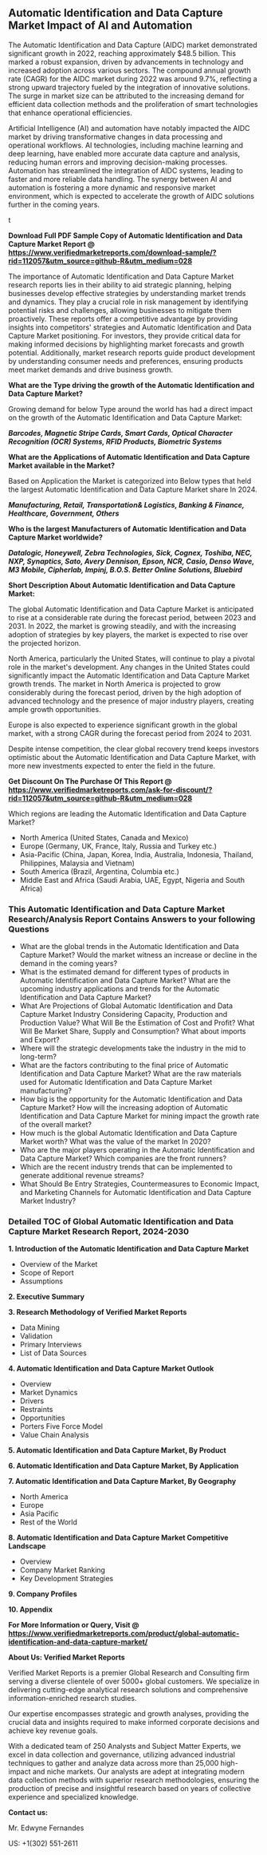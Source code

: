 <h2>Automatic Identification and Data Capture Market Impact of AI and Automation</h2><p>The Automatic Identification and Data Capture (AIDC) market demonstrated significant growth in 2022, reaching approximately $48.5 billion. This marked a robust expansion, driven by advancements in technology and increased adoption across various sectors. The compound annual growth rate (CAGR) for the AIDC market during 2022 was around 9.7%, reflecting a strong upward trajectory fueled by the integration of innovative solutions. The surge in market size can be attributed to the increasing demand for efficient data collection methods and the proliferation of smart technologies that enhance operational efficiencies.</p><p>Artificial Intelligence (AI) and automation have notably impacted the AIDC market by driving transformative changes in data processing and operational workflows. AI technologies, including machine learning and deep learning, have enabled more accurate data capture and analysis, reducing human errors and improving decision-making processes. Automation has streamlined the integration of AIDC systems, leading to faster and more reliable data handling. The synergy between AI and automation is fostering a more dynamic and responsive market environment, which is expected to accelerate the growth of AIDC solutions further in the coming years.</p>t</p><p id="" class=""><strong>Download Full PDF Sample Copy of Automatic Identification and Data Capture Market Report @ <a href="https://www.verifiedmarketreports.com/download-sample/?rid=112057&utm_source=github-R&utm_medium=028" target="_blank">https://www.verifiedmarketreports.com/download-sample/?rid=112057&utm_source=github-R&utm_medium=028</a></strong></p><p>The importance of&nbsp;Automatic Identification and Data Capture Market research reports lies in their ability to aid strategic planning, helping businesses develop effective strategies by understanding market trends and dynamics. They play a crucial role in risk management by identifying potential risks and challenges, allowing businesses to mitigate them proactively. These reports offer a competitive advantage by providing insights into competitors' strategies and Automatic Identification and Data Capture Market positioning. For investors, they provide critical data for making informed decisions by highlighting market forecasts and growth potential. Additionally, market research reports guide product development by understanding consumer needs and preferences, ensuring products meet market demands and drive business growth.</p><p><strong>What are the&nbsp;Type driving the growth of the Automatic Identification and Data Capture Market?</strong></p><p id="" class="">Growing demand for below Type around the world has had a direct impact on the growth of the Automatic Identification and Data Capture Market:</p><em><strong>Barcodes, Magnetic Stripe Cards, Smart Cards, Optical Character Recognition (OCR) Systems, RFID Products, Biometric Systems</strong></em></p><strong>What are the&nbsp;Applications&nbsp;of Automatic Identification and Data Capture Market available in the Market?</strong></p><p id="" class="">Based on Application the Market is categorized into Below types that held the largest Automatic Identification and Data Capture Market share In 2024.</p><em><strong>Manufacturing, Retail, Transportation& Logistics, Banking & Finance, Healthcare, Government, Others</strong></em></p><strong>Who is the largest Manufacturers of Automatic Identification and Data Capture Market worldwide?</strong></p><p><em><strong>Datalogic, Honeywell, Zebra Technologies, Sick, Cognex, Toshiba, NEC, NXP, Synaptics, Sato, Avery Dennison, Epson, NCR, Casio, Denso Wave, M3 Mobile, Cipherlab, Impinj, B.O.S. Better Online Solutions, Bluebird</strong></em></p><p id="" class=""><strong>Short Description About Automatic Identification and Data Capture Market:</strong></p><p>The global Automatic Identification and Data Capture Market is anticipated to rise at a considerable rate during the forecast period, between 2023 and 2031. In 2022, the market is growing steadily, and with the increasing adoption of strategies by key players, the market is expected to rise over the projected horizon.</p><p>North America, particularly the United States, will continue to play a pivotal role in the market's development. Any changes in the United States could significantly impact the Automatic Identification and Data Capture Market growth trends. The market in North America is projected to grow considerably during the forecast period, driven by the high adoption of advanced technology and the presence of major industry players, creating ample growth opportunities.</p><p>Europe is also expected to experience significant growth in the global market, with a strong CAGR during the forecast period from 2024 to 2031.</p><p>Despite intense competition, the clear global recovery trend keeps investors optimistic about the Automatic Identification and Data Capture Market, with more new investments expected to enter the field in the future.</p><p id="" class=""><strong>Get Discount On The Purchase Of This Report @ <a href="https://www.verifiedmarketreports.com/ask-for-discount/?rid=112057&utm_source=github-R&utm_medium=028" target="_blank">https://www.verifiedmarketreports.com/ask-for-discount/?rid=112057&utm_source=github-R&utm_medium=028</a></strong></p>Which regions are leading the Automatic Identification and Data Capture Market?</p><ul><li>North America (United States, Canada and Mexico)</li><li>Europe (Germany, UK, France, Italy, Russia and Turkey etc.)</li><li>Asia-Pacific (China, Japan, Korea, India, Australia, Indonesia, Thailand, Philippines, Malaysia and Vietnam)</li><li>South America (Brazil, Argentina, Columbia etc.)</li><li>Middle East and Africa (Saudi Arabia, UAE, Egypt, Nigeria and South Africa)</li></ul><h3 id="" class="">This Automatic Identification and Data Capture Market Research/Analysis Report Contains Answers to your following Questions</h3><ul><li>What are the global trends in the Automatic Identification and Data Capture Market? Would the market witness an increase or decline in the demand in the coming years?</li><li>What is the estimated demand for different types of products in Automatic Identification and Data Capture Market? What are the upcoming industry applications and trends for the Automatic Identification and Data Capture Market?</li><li>What Are Projections of Global Automatic Identification and Data Capture Market Industry Considering Capacity, Production and Production Value? What Will Be the Estimation of Cost and Profit? What Will Be Market Share, Supply and Consumption? What about imports and Export?</li><li>Where will the strategic developments take the industry in the mid to long-term?</li><li>What are the factors contributing to the final price of Automatic Identification and Data Capture Market? What are the raw materials used for Automatic Identification and Data Capture Market manufacturing?</li><li>How big is the opportunity for the Automatic Identification and Data Capture Market? How will the increasing adoption of Automatic Identification and Data Capture Market for mining impact the growth rate of the overall market?</li><li>How much is the global Automatic Identification and Data Capture Market worth? What was the value of the market In 2020?</li><li>Who are the major players operating in the Automatic Identification and Data Capture Market? Which companies are the front runners?</li><li>Which are the recent industry trends that can be implemented to generate additional revenue streams?</li><li>What Should Be Entry Strategies, Countermeasures to Economic Impact, and Marketing Channels for Automatic Identification and Data Capture Market Industry?</li></ul><h3 id="" class="">Detailed TOC of Global Automatic Identification and Data Capture Market Research Report, 2024-2030</h3><p id="" class=""><strong>1. Introduction of the Automatic Identification and Data Capture Market</strong></p><ul><li>Overview of the Market</li><li>Scope of Report</li><li>Assumptions</li></ul><p id="" class=""><strong>2. Executive Summary</strong></p><p id="" class=""><strong>3. Research Methodology of Verified Market Reports</strong></p><ul><li>Data Mining</li><li>Validation</li><li>Primary Interviews</li><li>List of Data Sources</li></ul><p id="" class=""><strong>4. Automatic Identification and Data Capture Market Outlook</strong></p><ul><li>Overview</li><li>Market Dynamics</li><li>Drivers</li><li>Restraints</li><li>Opportunities</li><li>Porters Five Force Model</li><li>Value Chain Analysis</li></ul><p id="" class=""><strong>5. Automatic Identification and Data Capture Market, By Product</strong></p><p id="" class=""><strong>6. Automatic Identification and Data Capture Market, By Application</strong></p><p id="" class=""><strong>7. Automatic Identification and Data Capture Market, By Geography</strong></p><ul><li>North America</li><li>Europe</li><li>Asia Pacific</li><li>Rest of the World</li></ul><p id="" class=""><strong>8. Automatic Identification and Data Capture Market Competitive Landscape</strong></p><ul><li>Overview</li><li>Company Market Ranking</li><li>Key Development Strategies</li></ul><p id="" class=""><strong>9. Company Profiles</strong></p><p id="" class=""><strong>10. Appendix</strong></p><p id="" class=""><strong>For More Information or Query, Visit @ <a href="https://www.verifiedmarketreports.com/product/global-automatic-identification-and-data-capture-market/" target="_blank">https://www.verifiedmarketreports.com/product/global-automatic-identification-and-data-capture-market/</a></strong></p><p id="" class=""><strong>About Us: Verified Market Reports</strong></p><p id="" class="">Verified Market Reports is a premier Global Research and Consulting firm serving a diverse clientele of over 5000+ global customers. We specialize in delivering cutting-edge analytical research solutions and comprehensive information-enriched research studies.</p><p id="" class="">Our expertise encompasses strategic and growth analyses, providing the crucial data and insights required to make informed corporate decisions and achieve key revenue goals.</p><p id="" class="">With a dedicated team of 250 Analysts and Subject Matter Experts, we excel in data collection and governance, utilizing advanced industrial techniques to gather and analyze data across more than 25,000 high-impact and niche markets. Our analysts are adept at integrating modern data collection methods with superior research methodologies, ensuring the production of precise and insightful research based on years of collective experience and specialized knowledge.</p><p id="" class=""><strong>Contact us:</strong></p><p id="" class="">Mr. Edwyne Fernandes</p><p id="" class="">US: +1(302) 551-2611</p>